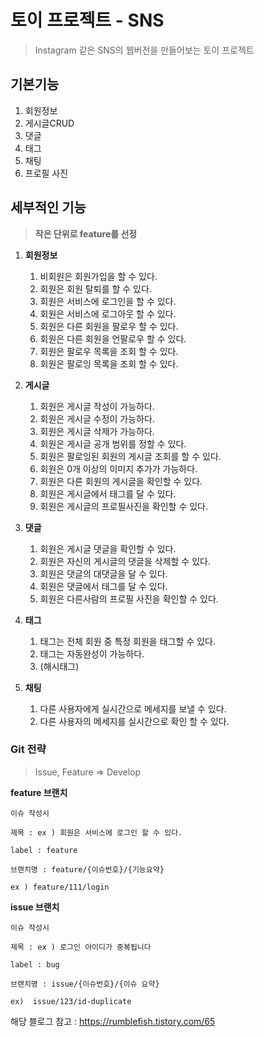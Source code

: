 # 토이 프로젝트 - SNS  

> Instagram 같은 SNS의 웹버전을 만들어보는 토이 프로젝트



## 기본기능

1. 회원정보
2.  게시글CRUD
3. 댓글
4. 태그
5. 채팅
6. 프로필 사진



## **세부적인 기능**

> **작은 단위로 feature를 선정**

1. **회원정보**
   1. 비회원은 회원가입을 할 수 있다.
   2. 회원은 회원 탈퇴를 할 수 있다.
   3. 회원은 서비스에 로그인을 할 수 있다.
   4. 회원은 서비스에 로그아웃 할 수 있다.
   5. 회원은 다른 회원을 팔로우 할 수 있다.
   6. 회원은 다른 회원을 언팔로우 할 수 있다.
   7. 회원은 팔로우 목록을 조회 할 수 있다.
   8. 회원은 팔로잉 목록을 조회 할 수 있다.
   
2. **게시글**
   1. 회원은 게시글 작성이 가능하다.
   2. 회원은 게시글 수정이 가능하다.
   3. 회원은 게시글 삭제가 가능하다.
   4. 회원은 게시글 공개 범위를 정할 수 있다.
   5. 회원은 팔로잉된 회원의 게시글 조회를 할 수 있다.
   6. 회원은 0개 이상의 이미지 추가가 가능하다.
   7. 회원은 다른 회원의 게시글을 확인할 수 있다.
   8. 회원은 게시글에서 태그를 달 수 있다.
   9. 회원은 게시글의 프로필사진을 확인할 수 있다.
   
3. **댓글**
   1. 회원은 게시글 댓글을 확인할 수 있다.
   2. 회원은 자신의 게시글의 댓글을 삭제할 수 있다.
   3. 회원은 댓글의 대댓글을 달 수 있다.
   4. 회원은 댓글에서 태그를 달 수 있다. 
   5. 회원은 다른사람의 프로필 사진을 확인할 수 있다.
   
4. **태그**
   1. 태그는 전체 회원 중 특정 회원을 태그할 수 있다.
   2. 태그는 자동완성이 가능하다.
   3. (해시태그)
   
5. **채팅**
   1. 다른 사용자에게 실시간으로 메세지를 보낼 수 있다.
   2. 다른 사용자의 메세지를 실시간으로 확인 할 수 있다.



### **Git 전략**

>  Issue, Feature => Develop
>

**feature 브랜치**

~~~
이슈 작성시 

제목 : ex ) 회원은 서비스에 로그인 할 수 있다.

label : feature

브랜치명 : feature/{이슈번호}/{기능요약}

ex ) feature/111/login
~~~



**issue 브랜치**

~~~
이슈 작성시 

제목 : ex ) 로그인 아이디가 중복됩니다

label : bug

브랜치명 : issue/{이슈번호}/{이슈 요약}

ex)  issue/123/id-duplicate
~~~



해당 블로그 참고 : https://rumblefish.tistory.com/65
